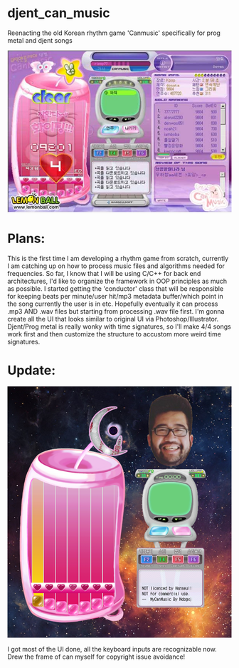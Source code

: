 # djent_can_music
Reenacting the old Korean rhythm game 'Canmusic' specifically for prog metal and djent songs

<p align="center"><img src="images/can_music.jpg" alt="Screenshot of canmusic UI"></p>

# Plans:
This is the first time I am developing a rhythm game from scratch, currently I am catching up on how to process music files and algorithms needed for frequencies.
So far, I know that I will be using C/C++ for back end architectures, I'd like to organize the framework in OOP principles as much as possible. 
I started getting the 'conductor' class that will be responsible for keeping beats per minute/user hit/mp3 metadata buffer/which point in the song currently the user is in etc.
Hopefully eventually it can process .mp3 AND .wav files but starting from processing .wav file first. I'm gonna create all the UI that looks similar to original UI via Photoshop/Illustrator.
Djent/Prog metal is really wonky with time signatures, so I'll make 4/4 songs work first and then customize the structure to accustom more weird time signatures.

# Update:
<p align="center"><img src="images/gamescreen.png" alt="Screenshot of djent-can-music UI"></p>
I got most of the UI done, all the keyboard inputs are recognizable now. Drew the frame of can myself for copyright issue avoidance!
